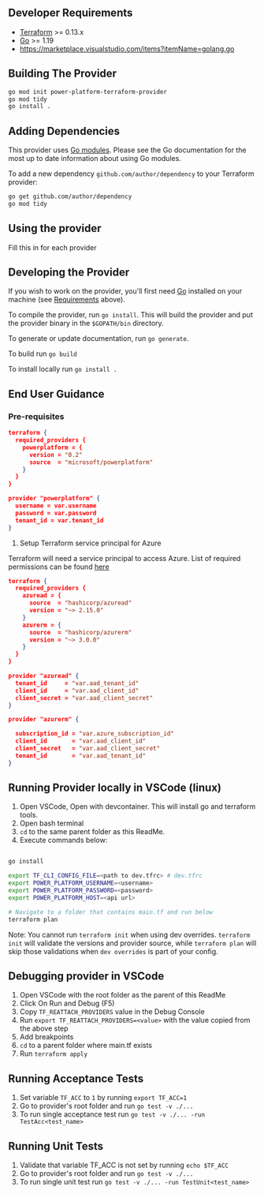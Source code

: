 ## Developer Requirements

- [Terraform](https://www.terraform.io/downloads.html) >= 0.13.x
- [Go](https://golang.org/doc/install) >= 1.19
- <https://marketplace.visualstudio.com/items?itemName=golang.go>

## Building The Provider

```sh
go mod init power-platform-terraform-provider
go mod tidy
go install .
```

## Adding Dependencies

This provider uses [Go modules](https://github.com/golang/go/wiki/Modules).
Please see the Go documentation for the most up to date information about using Go modules.

To add a new dependency `github.com/author/dependency` to your Terraform provider:

```sh
go get github.com/author/dependency
go mod tidy
```

## Using the provider

Fill this in for each provider

## Developing the Provider

If you wish to work on the provider, you'll first need [Go](http://www.golang.org) installed on your machine (see [Requirements](#developer-requirements) above).

To compile the provider, run `go install`. This will build the provider and put the provider binary in the `$GOPATH/bin` directory.

To generate or update documentation, run `go generate`.

To build run `go build`

To install locally run `go install .`

## End User Guidance

### Pre-requisites  

```json
terraform {
  required_providers {
    powerplatform = {
      version = "0.2"
      source  = "microsoft/powerplatform"
    }
  }
}

provider "powerplatform" {
  username = var.username
  password = var.password
  tenant_id = var.tenant_id
}
```

1. Setup Terraform service principal for Azure

Terraform will need a service principal to access Azure. List of required permissions can be found [here](https://registry.terraform.io/providers/hashicorp/azurerm/latest/docs/guides/service_principal_client_secret)

```json
terraform {
  required_providers {
    azuread = {
      source  = "hashicorp/azuread"
      version = "~> 2.15.0"
    }
    azurerm = {
      source  = "hashicorp/azurerm"
      version = "~> 3.0.0"
    }
  }
}

provider "azuread" {
  tenant_id     = "var.aad_tenant_id"
  client_id     = "var.aad_client_id"
  client_secret = "var.aad_client_secret"
}

provider "azurerm" {

  subscription_id = "var.azure_subscription_id"
  client_id       = "var.aad_client_id"
  client_secret   = "var.aad_client_secret"
  tenant_id       = "var.aad_tenant_id"
}
```

## Running Provider locally in VSCode (linux)

1. Open VSCode, Open with devcontainer. This will install go and terraform tools.
2. Open bash terminal
3. `cd` to the same parent folder as this ReadMe.
4. Execute commands below:

```bash

go install

export TF_CLI_CONFIG_FILE=<path to dev.tfrc> # dev.tfrc
export POWER_PLATFORM_USERNAME=<username>
export POWER_PLATFORM_PASSWORD=<password>
export POWER_PLATFORM_HOST=<api url>

# Navigate to a folder that contains main.tf and run below
terraform plan
```

Note: You cannot run `terraform init` when using dev overrides. `terraform init` will validate the versions and provider source, while `terraform plan` will skip those validations when `dev overrides` is part of your config.

## Debugging provider in VSCode

1. Open VSCode with the root folder as the parent of this ReadMe
1. Click On Run and Debug (F5)
1. Copy `TF_REATTACH_PROVIDERS` value in the Debug Console
1. Run `export TF_REATTACH_PROVIDERS=<value>` with the value copied from the above step
1. Add breakpoints
1. `cd` to a parent folder where main.tf exists
1. Run `terraform apply`

## Running Acceptance Tests

1. Set variable `TF_ACC` to `1` by running `export TF_ACC=1`
1. Go to provider's root folder and run `go test -v ./...`
1. To run single acceptance test run `go test -v ./... -run TestAcc<test_name>`

## Running Unit Tests

1. Validate that variable TF_ACC is not set by running `echo $TF_ACC`
1. Go to provider's root folder and run `go test -v ./...`
1. To run single unit test run `go test -v ./... -run TestUnit<test_name>`